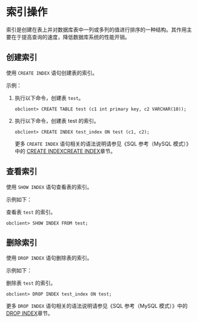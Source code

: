 索引操作 
=========================

索引是创建在表上并对数据库表中一列或多列的值进行排序的一种结构。其作用主要在于提高查询的速度，降低数据库系统的性能开销。

创建索引 
-------------

使用 `CREATE INDEX` 语句创建表的索引。

示例：

1. 执行以下命令，创建表 `test`。

       obclient> CREATE TABLE test (c1 int primary key, c2 VARCHAR(10));

   

2. 执行以下命令，创建表 test 的索引。

       obclient> CREATE INDEX test_index ON test (c1, c2);

   

   更多 `CREATE INDEX` 语句相关的语法说明请参见《SQL 参考（MySQL 模式）》中的 [CREATE INDEX](/zh-CN/10.sql-reference/5.sql-statement/12.create-index.md)[CREATE INDEX](t1944404.html#topic-2616628)章节。
   




查看索引 
-------------

使用 `SHOW INDEX` 语句查看表的索引。

示例如下：

查看表 `test` 的索引。

    obclient> SHOW INDEX FROM test;



删除索引 
-------------

使用 `DROP INDEX` 语句删除表的索引。

示例如下：

删除表 `test` 的索引。

    obclient> DROP INDEX test_index ON test;



更多 `DROP INDEX` 语句相关的语法说明请参见《SQL 参考（MySQL 模式）》中的 [DROP INDEX](/zh-CN/10.sql-reference/5.sql-statement/25.drop-index.md)章节。
